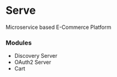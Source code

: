 # Serve

Microservice based E-Commerce Platform

### Modules
* Discovery Server
* OAuth2 Server
* Cart
